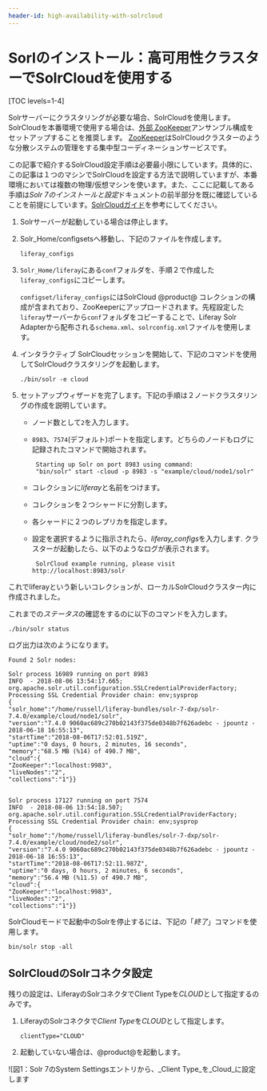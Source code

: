 ```yaml
---
header-id: high-availability-with-solrcloud
---
```


# Sorlのインストール：高可用性クラスターでSolrCloudを使用する

[TOC levels=1-4]

Solrサーバーにクラスタリングが必要な場合、SolrCloudを使用します。
SolrCloudを本番環境で使用する場合は、[外部 ZooKeeper](https://cwiki.apache.org/confluence/display/solr/Setting+Up+an+External+ZooKeeper+Ensemble)アンサンブル構成をセットアップすることを推奨します。
[ZooKeeper](http://zookeeper.apache.org/)はSolrCloudクラスターのような分散システムの管理をする集中型コーディネーションサービスです。

この記事で紹介するSolrCloud設定手順は必要最小限にしています。具体的に、この記事は１つのマシンでSolrCloudを設定する方法で説明していますが、本番環境においては複数の物理/仮想マシンを使います。また、ここに記載してある手順は*Solr 7のインストールと設定*ドキュメントの前半部分を既に確認していることを前提にしています。[SolrCloudガイド](https://cwiki.apache.org/confluence/display/solr/SolrCloud)を参考にしてください。

1. Solrサーバーが起動している場合は停止します。


2. Solr_Home/configsetsへ移動し、下記のファイルを作成します。

       liferay_configs
   
3. `Solr_Home/liferay`にある`conf`フォルダを、手順２で作成した`liferay_configs`にコピーします。

   `configset/liferay_configs`にはSolrCloud @product@ コレクションの構成が含まれており、ZooKeeperにアップロードされます。先程設定した`liferay`サーバーから`conf`フォルダをコピーすることで、Liferay Solr Adapterから配布される`schema.xml`、`solrconfig.xml`ファイルを使用します。

4. インタラクティブ SolrCloudセッションを開始して、下記のコマンドを使用してSolrCloudクラスタリングを起動します。

       ./bin/solr -e cloud

5. セットアップウィザードを完了します。下記の手順は２ノードクラスタリングの作成を説明しています。

   - ノード数として`2`を入力します。

   - `8983`、`7574`(デフォルト)ポートを指定します。どちらのノードもログに記録されたコマンドで開始されます。

          Starting up Solr on port 8983 using command:
          "bin/solr" start -cloud -p 8983 -s "example/cloud/node1/solr"
      
   - コレクションに*liferay*と名前をつけます。

   - コレクションを２つシャードに分割します。

   - 各シャードに２つのレプリカを指定します。

   - 設定を選択するように指示されたら、*liferay_configs*を入力します. クラスターが起動したら、以下のようなログが表示されます。

          SolrCloud example running, please visit http://localhost:8983/solr
      
これでliferayという新しいコレクションが、ローカルSolrCloudクラスター内に作成されました。

これまでの*ステータス*の確認をするのに以下のコマンドを入力します。

    ./bin/solr status

ログ出力は次のようになります。

    Found 2 Solr nodes:
    
    Solr process 16989 running on port 8983
    INFO  - 2018-08-06 13:54:17.665; org.apache.solr.util.configuration.SSLCredentialProviderFactory; Processing SSL Credential Provider chain: env;sysprop
    {
    "solr_home":"/home/russell/liferay-bundles/solr-7-dxp/solr-7.4.0/example/cloud/node1/solr",
    "version":"7.4.0 9060ac689c270b02143f375de0348b7f626adebc - jpountz - 2018-06-18 16:55:13",
    "startTime":"2018-08-06T17:52:01.519Z",
    "uptime":"0 days, 0 hours, 2 minutes, 16 seconds",
    "memory":"68.5 MB (%14) of 490.7 MB",
    "cloud":{
    "ZooKeeper":"localhost:9983",
    "liveNodes":"2",
    "collections":"1"}}
    
    
    Solr process 17127 running on port 7574
    INFO  - 2018-08-06 13:54:18.507; org.apache.solr.util.configuration.SSLCredentialProviderFactory; Processing SSL Credential Provider chain: env;sysprop
    {
    "solr_home":"/home/russell/liferay-bundles/solr-7-dxp/solr-7.4.0/example/cloud/node2/solr",
    "version":"7.4.0 9060ac689c270b02143f375de0348b7f626adebc - jpountz - 2018-06-18 16:55:13",
    "startTime":"2018-08-06T17:52:11.987Z",
    "uptime":"0 days, 0 hours, 2 minutes, 6 seconds",
    "memory":"56.4 MB (%11.5) of 490.7 MB",
    "cloud":{
    "ZooKeeper":"localhost:9983",
    "liveNodes":"2",
    "collections":"1"}}

SolrCloudモードで起動中のSolrを停止するには、下記の「*終了*」コマンドを使用します。

    bin/solr stop -all

## SolrCloudのSolrコネクタ設定

残りの設定は、LiferayのSolrコネクタでClient Typeを*CLOUD*として指定するのみです。

1. LiferayのSolrコネクタで*Client Type*を*CLOUD*として指定します。

       clientType="CLOUD"
   
2. 起動していない場合は、@product@を起動します。

![図1：Solr 7のSystem Settingsエントリから、_Client Type_を_Cloud_に設定します


<!-- | **Note:** For a complete list of settings available in the Solr connector, see the
<!-- | Solr Settings reference
<!-- | article(/discover/reference/-/knowledge_base/7-1/solr-settings).

これで@product@にSolrを設定する準備が整いました。DXPのデフォルトのサーチエンジンはElasticsearchであるため、Solrの使用が必須な場合やSolrを熟知してるという場合以外は、検索エンジンとしてElasticsearchの使用をご検討ください。
